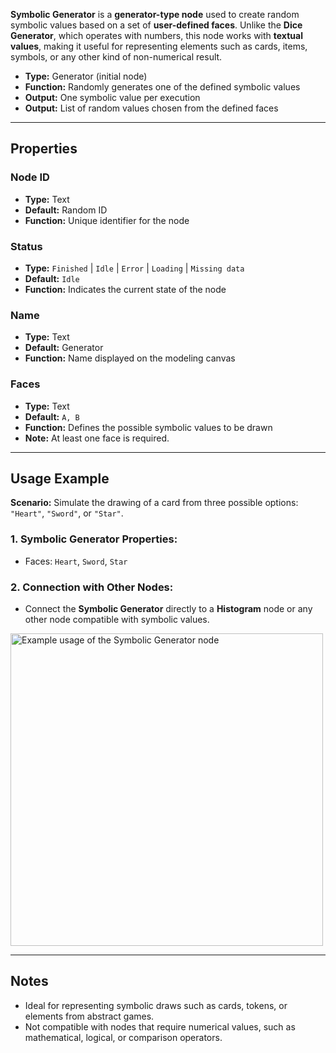 **Symbolic Generator** is a **generator-type node** used to create random symbolic values based on a set of **user-defined faces**. Unlike the **Dice Generator**, which operates with numbers, this node works with **textual values**, making it useful for representing elements such as cards, items, symbols, or any other kind of non-numerical result.

- **Type:** Generator (initial node)
- **Function:** Randomly generates one of the defined symbolic values
- **Output:** One symbolic value per execution
- **Output:** List of random values chosen from the defined faces

---

## **Properties**

### **Node ID**

- **Type:** Text
- **Default:** Random ID
- **Function:** Unique identifier for the node

### **Status**

- **Type:** `Finished` | `Idle` | `Error` | `Loading` | `Missing data`
- **Default:** `Idle`
- **Function:** Indicates the current state of the node

### **Name**

- **Type:** Text
- **Default:** Generator
- **Function:** Name displayed on the modeling canvas

### **Faces**

- **Type:** Text
- **Default:** `A, B`
- **Function:** Defines the possible symbolic values to be drawn
- **Note:** At least one face is required.

---

## **Usage Example**

**Scenario:** Simulate the drawing of a card from three possible options: `"Heart"`, `"Sword"`, or `"Star"`.

### **1. Symbolic Generator Properties:**

- Faces: `Heart`, `Sword`, `Star`

### **2. Connection with Other Nodes:**

- Connect the **Symbolic Generator** directly to a **Histogram** node or any other node compatible with symbolic values.

<img src="/node-crafter/doc-images/symbolic.png" width="500px" alt="Example usage of the Symbolic Generator node"/>

---

## **Notes**

- Ideal for representing symbolic draws such as cards, tokens, or elements from abstract games.
- Not compatible with nodes that require numerical values, such as mathematical, logical, or comparison operators.

